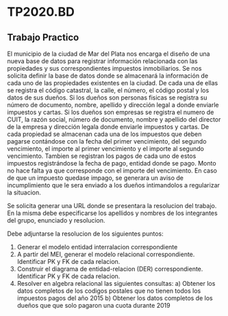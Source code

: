 # TP2020.BD

Trabajo Practico
----------------

El municipio de la ciudad de Mar del Plata nos encarga el diseño de una nueva base de datos para registrar 
información relacionada con las propiedades y sus correspondientes impuestos inmobiliarios.
Se nos solicita definir la base de datos donde se almacenará la información de cada uno de las propiedades
existentes en la ciudad. De cada una de ellas se registra el código catastral, la calle, el número, el código
postal y los datos de sus dueños. 
Si los dueños son personas fisicas se registra su número de documento, nombre, apellido y dirección legal a donde
enviarle impuestos y cartas. 
Si los dueños son empresas se registra el numero de CUIT, la razón social, número de documento, nombre y apellido 
del director de la empresa y dirección legala donde enviarle impuestos y cartas. 
De cada propiedad se almacenan cada una de los impuestos que deben pagarse contándose con la fecha del primer 
vencimiento, del segundo vencimiento, el importe al primer vencimiento y el importe al segundo vencimiento. 
Tambien se registran los pagos de cada uno de estos impuestos registrándose la fecha de pago, entidad donde 
se pago. Monto no hace falta ya que corresponde con el importe del vencimiento. 
En caso de que un impuesto quedase impago, se generara un aviso de incumplimiento que le sera enviado a los 
dueños intimandolos a regularizar la situacion.

Se solicita generar una URL donde se presentara la resolucion del trabajo. 
En la misma debe especificarse los apellidos y nombres de los integrantes del grupo, enunciado y resolucion.

Debe adjuntarse la resolucion de los siguientes puntos:
1) Generar el modelo entidad interralacion correspondiente
2) A partir del MEI, generar el modelo relacional correspondiente. Identificar PK y FK de cada relacion.
3) Construir el diagrama de entidad-relacion (DER) correspondiente. Identificar PK y FK de cada relacion.
4) Resolver en algebra relacional las siguientes consultas:
 a) Obtener los datos completos de los codigos postales que no tienen todos los impuestos pagos del año 2015
 b) Obtener los datos completos de los dueños que que solo pagaron una cuota durante 2019
